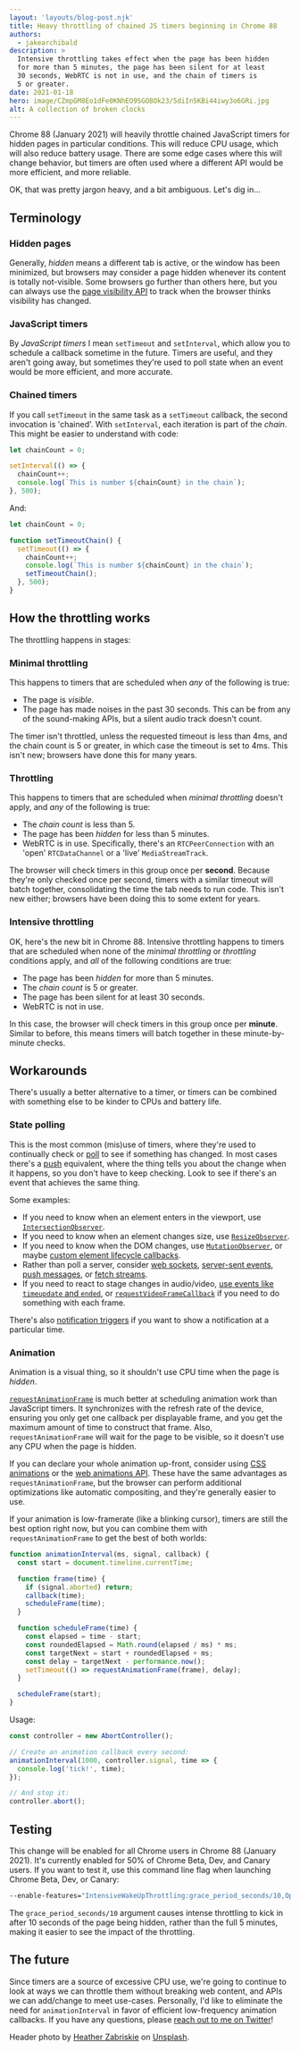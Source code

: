```yaml
---
layout: 'layouts/blog-post.njk'
title: Heavy throttling of chained JS timers beginning in Chrome 88
authors:
  - jakearchibald
description: >
  Intensive throttling takes effect when the page has been hidden
  for more than 5 minutes, the page has been silent for at least
  30 seconds, WebRTC is not in use, and the chain of timers is
  5 or greater.
date: 2021-01-18
hero: image/CZmpGM8Eo1dFe0KNhEO9SGO8Ok23/5diIn5KBi44iwy3o6GRi.jpg
alt: A collection of broken clocks
---
```


Chrome 88 (January 2021) will heavily throttle chained JavaScript timers for
hidden pages in particular conditions. This will reduce CPU usage, which will
also reduce battery usage. There are some edge cases where this will change
behavior, but timers are often used where a different API would be more
efficient, and more reliable.

OK, that was pretty jargon heavy, and a bit ambiguous. Let's dig in…

## Terminology

### Hidden pages

Generally, _hidden_ means a different tab is active, or the window has been
minimized, but browsers may consider a page hidden whenever its content is
totally not-visible. Some browsers go further than others here, but you can
always use the [page visibility
API](https://developer.mozilla.org/docs/Web/API/Page_Visibility_API) to
track when the browser thinks visibility has changed.

### JavaScript timers

By _JavaScript timers_ I mean `setTimeout` and `setInterval`, which allow you to
schedule a callback sometime in the future. Timers are useful, and they aren't
going away, but sometimes they're used to poll state when an event would be more
efficient, and more accurate.

### Chained timers

If you call `setTimeout` in the same task as a `setTimeout` callback, the second
invocation is 'chained'. With `setInterval`, each iteration is part of the
_chain_. This might be easier to understand with code:

```js
let chainCount = 0;

setInterval(() => {
  chainCount++;
  console.log(`This is number ${chainCount} in the chain`);
}, 500);
```

And:

```js
let chainCount = 0;

function setTimeoutChain() {
  setTimeout(() => {
    chainCount++;
    console.log(`This is number ${chainCount} in the chain`);
    setTimeoutChain();
  }, 500);
}
```

## How the throttling works

The throttling happens in stages:

### Minimal throttling

This happens to timers that are scheduled when _any_ of the following is true:

- The page is _visible_.
- The page has made noises in the past 30 seconds. This can be from any of the
  sound-making APIs, but a silent audio track doesn't count.

The timer isn't throttled, unless the requested timeout is less than 4ms, and
the chain count is 5 or greater, in which case the timeout is set to 4ms. This
isn't new; browsers have done this for many years.

### Throttling

This happens to timers that are scheduled when _minimal throttling_ doesn't
apply, and _any_ of the following is true:

- The _chain count_ is less than 5.
- The page has been _hidden_ for less than 5 minutes.
- WebRTC is in use. Specifically, there's an `RTCPeerConnection` with an 'open'
  `RTCDataChannel` or a 'live' `MediaStreamTrack`.

The browser will check timers in this group once per **second**. Because they're
only checked once per second, timers with a similar timeout will batch together,
consolidating the time the tab needs to run code. This isn't new either;
browsers have been doing this to some extent for years.

### Intensive throttling

OK, here's the new bit in Chrome 88. Intensive throttling happens to timers that are
scheduled when none of the _minimal throttling_ or _throttling_ conditions
apply, and _all_ of the following conditions are true:

- The page has been _hidden_ for more than 5 minutes.
- The _chain count_ is 5 or greater.
- The page has been silent for at least 30 seconds.
- WebRTC is not in use.

In this case, the browser will check timers in this group once per **minute**.
Similar to before, this means timers will batch together in these
minute-by-minute checks.

## Workarounds

There's usually a better alternative to a timer, or timers can be combined with
something else to be kinder to CPUs and battery life.

### State polling

This is the most common (mis)use of timers, where they're used to continually
check or [poll](https://en.wikipedia.org/wiki/Polling_%28computer_science%29)
to see if something has changed. In most cases there's a
[push](https://en.wikipedia.org/wiki/Push_technology) equivalent, where the
thing tells you about the change when it happens, so you don't have to keep
checking. Look to see if there's an event that achieves the same thing.

Some examples:

- If you need to know when an element enters in the viewport, use
  [`IntersectionObserver`](https://developer.mozilla.org/docs/Web/API/Intersection_Observer_API).
- If you need to know when an element changes size, use
  [`ResizeObserver`](https://web.dev/resize-observer/).
- If you need to know when the DOM changes, use
  [`MutationObserver`](https://developer.mozilla.org/docs/Web/API/MutationObserver),
  or maybe [custom element lifecycle
  callbacks](https://developer.mozilla.org/docs/Web/Web_Components/Using_custom_elements).
- Rather than poll a server, consider [web
  sockets](https://developer.mozilla.org/docs/Web/API/WebSockets_API),
  [server-sent
  events](https://developer.mozilla.org/docs/Web/API/EventSource), [push
  messages](https://developer.mozilla.org/docs/Web/API/Push_API), or
  [fetch
  streams](https://web.dev/fetch-upload-streaming/#previously-on-the-exciting-adventures-of-fetch-streams).
- If you need to react to stage changes in audio/video, [use events like
  `timeupdate` and
  `ended`](https://html.spec.whatwg.org/multipage/media.html#mediaevents), or
  [`requestVideoFrameCallback`](https://web.dev/requestvideoframecallback-rvfc/)
  if you need to do something with each frame.

There's also [notification triggers](https://web.dev/notification-triggers/) if
you want to show a notification at a particular time.

### Animation

Animation is a visual thing, so it shouldn't use CPU time when the page is _hidden_.

[`requestAnimationFrame`](https://developer.mozilla.org/docs/Web/API/window/requestAnimationFrame)
is much better at scheduling animation work than JavaScript timers. It
synchronizes with the refresh rate of the device, ensuring you only get one
callback per displayable frame, and you get the maximum amount of time to
construct that frame. Also, `requestAnimationFrame` will wait for the page to be
visible, so it doesn't use any CPU when the page is hidden.

If you can declare your whole animation up-front, consider using [CSS
animations](https://developer.mozilla.org/docs/Web/CSS/animation) or the
[web animations
API](https://developer.mozilla.org/docs/Web/API/Web_Animations_API). These
have the same advantages as `requestAnimationFrame`, but the browser can perform
additional optimizations like automatic compositing, and they're generally
easier to use.

If your animation is low-framerate (like a blinking cursor), timers are still
the best option right now, but you can combine them with `requestAnimationFrame`
to get the best of both worlds:

```js
function animationInterval(ms, signal, callback) {
  const start = document.timeline.currentTime;

  function frame(time) {
    if (signal.aborted) return;
    callback(time);
    scheduleFrame(time);
  }

  function scheduleFrame(time) {
    const elapsed = time - start;
    const roundedElapsed = Math.round(elapsed / ms) * ms;
    const targetNext = start + roundedElapsed + ms;
    const delay = targetNext - performance.now();
    setTimeout(() => requestAnimationFrame(frame), delay);
  }

  scheduleFrame(start);
}
```

Usage:

```js
const controller = new AbortController();

// Create an animation callback every second:
animationInterval(1000, controller.signal, time => {
  console.log('tick!', time);
});

// And stop it:
controller.abort();
```

## Testing

This change will be enabled for all Chrome users in Chrome 88 (January 2021).
It's currently enabled for 50% of Chrome Beta, Dev, and Canary users.
If you want to test it, use this command line flag when launching Chrome
Beta, Dev, or Canary:

```bash
--enable-features="IntensiveWakeUpThrottling:grace_period_seconds/10,OptOutZeroTimeoutTimersFromThrottling,AllowAggressiveThrottlingWithWebSocket"
```

The `grace_period_seconds/10` argument causes intense throttling to kick in
after 10 seconds of the page being hidden, rather than the full 5 minutes,
making it easier to see the impact of the throttling.

## The future

Since timers are a source of excessive CPU use, we're going to continue to look at
ways we can throttle them without breaking web content, and APIs we can
add/change to meet use-cases. Personally, I'd like to eliminate the need for
`animationInterval` in favor of efficient low-frequency animation callbacks. If
you have any questions, please [reach out to me on
Twitter](https://twitter.com/jaffathecake/)!

Header photo by [Heather Zabriskie](https://unsplash.com/@heatherz) on
[Unsplash](https://unsplash.com/photos/yBzrPGLjMQw).
